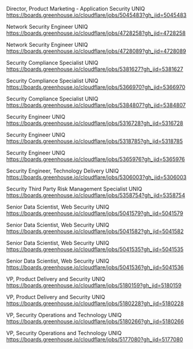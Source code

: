 Director, Product Marketing - Application Security  UNIQ https://boards.greenhouse.io/cloudflare/jobs/5045483?gh_jid=5045483

Network Security Engineer UNIQ https://boards.greenhouse.io/cloudflare/jobs/4728258?gh_jid=4728258

Network Security Engineer UNIQ https://boards.greenhouse.io/cloudflare/jobs/4728089?gh_jid=4728089

Security Compliance Specialist UNIQ https://boards.greenhouse.io/cloudflare/jobs/5381627?gh_jid=5381627

Security Compliance Specialist UNIQ https://boards.greenhouse.io/cloudflare/jobs/5366970?gh_jid=5366970

Security Compliance Specialist UNIQ https://boards.greenhouse.io/cloudflare/jobs/5384807?gh_jid=5384807

Security Engineer UNIQ https://boards.greenhouse.io/cloudflare/jobs/5316728?gh_jid=5316728

Security Engineer UNIQ https://boards.greenhouse.io/cloudflare/jobs/5318785?gh_jid=5318785

Security Engineer UNIQ https://boards.greenhouse.io/cloudflare/jobs/5365976?gh_jid=5365976

Security Engineer, Technology Delivery UNIQ https://boards.greenhouse.io/cloudflare/jobs/5306003?gh_jid=5306003

Security Third Party Risk Management Specialist UNIQ https://boards.greenhouse.io/cloudflare/jobs/5358754?gh_jid=5358754

Senior Data Scientist, Web Security UNIQ https://boards.greenhouse.io/cloudflare/jobs/5041579?gh_jid=5041579

Senior Data Scientist, Web Security UNIQ https://boards.greenhouse.io/cloudflare/jobs/5041582?gh_jid=5041582

Senior Data Scientist, Web Security UNIQ https://boards.greenhouse.io/cloudflare/jobs/5041535?gh_jid=5041535

Senior Data Scientist, Web Security UNIQ https://boards.greenhouse.io/cloudflare/jobs/5041536?gh_jid=5041536

VP, Product Delivery and Security UNIQ https://boards.greenhouse.io/cloudflare/jobs/5180159?gh_jid=5180159

VP, Product Delivery and Security UNIQ https://boards.greenhouse.io/cloudflare/jobs/5180228?gh_jid=5180228

VP, Security Operations and Technology  UNIQ https://boards.greenhouse.io/cloudflare/jobs/5180266?gh_jid=5180266

VP, Security Operations and Technology  UNIQ https://boards.greenhouse.io/cloudflare/jobs/5177080?gh_jid=5177080

